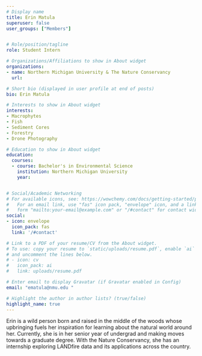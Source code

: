 ```yaml
---
# Display name
title: Erin Matula
superuser: false
user_groups: ["Members"]


# Role/position/tagline
role: Student Intern

# Organizations/Affiliations to show in About widget
organizations:
- name: Northern Michigan University & The Nature Conservancy
  url: 

# Short bio (displayed in user profile at end of posts)
bio: Erin Matula

# Interests to show in About widget
interests:
- Macrophytes
- Fish
- Sediment Cores
- Forestry
- Drone Photography

# Education to show in About widget
education:
  courses:
  - course: Bachelor's in Environmental Science
    institution: Northern Michigan University
    year: 


# Social/Academic Networking
# For available icons, see: https://wowchemy.com/docs/getting-started/page-builder/#icons
#   For an email link, use "fas" icon pack, "envelope" icon, and a link in the
#   form "mailto:your-email@example.com" or "/#contact" for contact widget.
social:
- icon: envelope
  icon_pack: fas
  link: '/#contact'

# Link to a PDF of your resume/CV from the About widget.
# To use: copy your resume to `static/uploads/resume.pdf`, enable `ai` icons in `params.toml`,
# and uncomment the lines below.
# - icon: cv
#   icon_pack: ai
#   link: uploads/resume.pdf

# Enter email to display Gravatar (if Gravatar enabled in Config)
email: "ematula@nmu.edu "

# Highlight the author in author lists? (true/false)
highlight_name: true
---
```


Erin is a wild person born and raised in the middle of the woods whose upbringing fuels her inspiration for learning about the natural world around her. Currently, she is in her senior year of undergrad and making moves towards a graduate degree. With the Nature Conservancy, she has an internship exploring LANDfire data and its applications across the country. 





